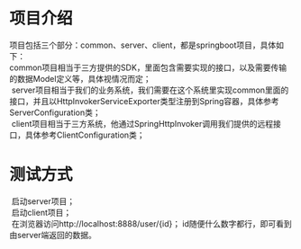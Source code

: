 # 项目介绍
  项目包括三个部分：common、server、client，都是springboot项目，具体如下：  
  common项目相当于三方提供的SDK，里面包含需要实现的接口，以及需要传输的数据Model定义等，具体视情况而定；  
  server项目相当于我们的业务系统，我们需要在这个系统里实现common里面的接口，并且以HttpInvokerServiceExporter类型注册到Spring容器，具体参考ServerConfiguration类；  
  client项目相当于三方系统，他通过SpringHttpInvoker调用我们提供的远程接口，具体参考ClientConfiguration类；  
# 测试方式
  启动server项目；  
  启动client项目；  
  在浏览器访问http://localhost:8888/user/{id}； id随便什么数字都行，即可看到由server端返回的数据。

